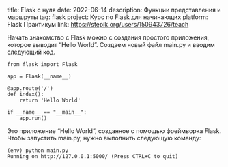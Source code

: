 ﻿title: Flask с нуля
date: 2022-06-14
description: Функции представления и маршруты
tag: flask
project: Курс по Flask для начинающих
platform: Flask Практикум
link: https://stepik.org/users/150943726/teach

Начать знакомство с Flask можно с создания простого приложения, которое выводит “Hello World”. Создаем новый файл main.py и вводим следующий код.

	from flask import Flask

	app = Flask(__name__)

	@app.route('/')
	def index():
	    return 'Hello World'

	if __name__ == "__main__":
	    app.run()

Это приложение “Hello World”, созданное с помощью фреймворка Flask. Чтобы запустить main.py, нужно выполнить следующую команду:

	(env) python main.py
	Running on http://127.0.0.1:5000/ (Press CTRL+C to quit)
